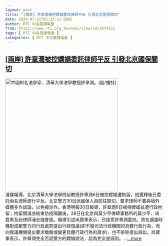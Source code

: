 ```yaml
---
layout: post
title: "[兩岸] 許章潤被控嫖娼委託律師平反 引發北京國保關切"
date: 2020-07-31T05:22:11.000Z
author: RTI 中央廣播電臺
from: https://www.rti.org.tw/news/view/id/2074221
tags: [ RTI 中央廣播電臺 ]
categories: [ RTI 中央廣播電臺 ]
---
```

<!--1596172931000-->
[[兩岸] 許章潤被控嫖娼委託律師平反 引發北京國保關切](https://www.rti.org.tw/news/view/id/2074221)
------

<div>
<img src="https://static.rti.org.tw/assets/thumbnails/2020/07/17/fe1b6bfbd4cc94f9282e1d03d31cf61d.jpg" width="360" alt="中國知名法學家、清華大學法學教授許章潤。(圖/推特)" title="中國知名法學家、清華大學法學教授許章潤。(圖/推特)"><br>港媒報導，北京清華大學法學院前教授許章潤6日被控嫖娼遭拘留，他獲釋後已委託兩名律師進行平反。北京警方30日派國保人員前往關切，要求律師不要與境外媒體多作談論，以免被炒作。香港明報30日報導，許章潤6日被控嫖娼並遭行政拘留；拘留期滿並結束防疫隔離後，28日在北京與莫少平律師事務所的莫少平、尚寶軍及前律師浦志強會面。報導引述尚寶軍表示，已接受許章潤委託，將在適當時機對成都警方的行政處罰提出行政復議(即不服司法行政機關的具體行政行為，而向復議機關提出要求撤銷或變更具體行政行為的請求)，也不排除提出訴訟。尚寶軍表示，許章潤完全否認警方的嫖娼說法，認為完全是誣陷。...<a target="_blank" href="https://www.rti.org.tw/news/view/id/2074221">...more</a>
</div>
